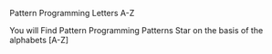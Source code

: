 Pattern Programming Letters A-Z


You will Find Pattern Programming Patterns Star on the basis of the alphabets [A-Z]
